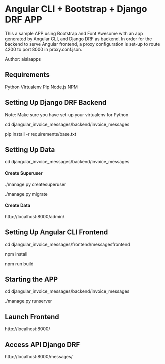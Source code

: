 # Angular CLI + Bootstrap + Django DRF APP
This a sample APP using Bootstrap and Font Awesome with an app generated by Angular CLI, and Django DRF as backend.
In order for the backend to serve Angular frontend, 
a proxy configuration is set-up to route 4200 to port 8000 in proxy.conf.json.

Author: aislaapps

## Requirements
Python
Virtualenv
Pip
Node.js
NPM

## Setting Up Django DRF Backend
Note: Make sure you have set-up your virtualenv for Python

cd djangular_invoice_messages/backend/invoice_messages

pip install -r requirements/base.txt

## Setting Up Data
cd djangular_invoice_messages/backend/invoice_messages

#### Create Superuser
./manage.py createsuperuser

./manage.py migrate

#### Create Data
http://localhost:8000/admin/

## Setting Up Angular CLI Frontend
cd djangular_invoice_messages/frontend/messagesfrontend

npm install

npm run build

## Starting the APP
cd djangular_invoice_messages/backend/invoice_messages

./manage.py runserver

## Launch Frontend
http://localhost:8000/

## Access API Django DRF
http://localhost:8000/messages/
